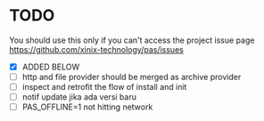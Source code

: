 TODO
====

You should use this only if you can't access the project issue page https://github.com/xinix-technology/pas/issues

- [x] ADDED BELOW
- [ ] http and file provider should be merged as archive provider
- [ ] inspect and retrofit the flow of install and init
- [ ] notif update jika ada versi baru
- [ ] PAS_OFFLINE=1 not hitting network
